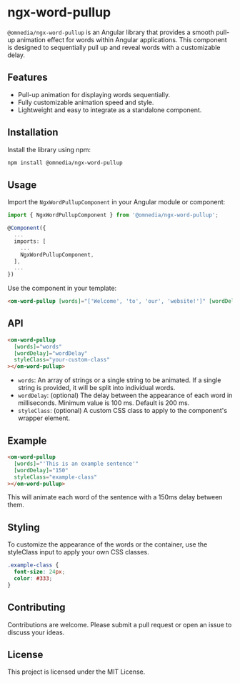 # ngx-word-pullup

`@omnedia/ngx-word-pullup` is an Angular library that provides a smooth pull-up animation effect for words within Angular applications. This component is designed to sequentially pull up and reveal words with a customizable delay.

## Features

- Pull-up animation for displaying words sequentially.
- Fully customizable animation speed and style.
- Lightweight and easy to integrate as a standalone component.

## Installation

Install the library using npm:

```bash
npm install @omnedia/ngx-word-pullup
```

## Usage

Import the `NgxWordPullupComponent` in your Angular module or component:

```typescript
import { NgxWordPullupComponent } from '@omnedia/ngx-word-pullup';

@Component({
  ...
  imports: [
    ...
    NgxWordPullupComponent,
  ],
  ...
})
```

Use the component in your template:

```html
<om-word-pullup [words]="['Welcome', 'to', 'our', 'website!']" [wordDelay]="300"></om-word-pullup>
```

## API

```html
<om-word-pullup
  [words]="words"
  [wordDelay]="wordDelay"
  styleClass="your-custom-class"
></om-word-pullup>
```

- `words`: An array of strings or a single string to be animated. If a single string is provided, it will be split into individual words.
- `wordDelay`: (optional) The delay between the appearance of each word in milliseconds. Minimum value is 100 ms. Default is 200 ms.
- `styleClass`: (optional) A custom CSS class to apply to the component's wrapper element.

## Example

```html
<om-word-pullup
  [words]="'This is an example sentence'"
  [wordDelay]="150"
  styleClass="example-class"
></om-word-pullup>
```

This will animate each word of the sentence with a 150ms delay between them.

## Styling

To customize the appearance of the words or the container, use the styleClass input to apply your own CSS classes.

```css
.example-class {
  font-size: 24px;
  color: #333;
}
```

## Contributing

Contributions are welcome. Please submit a pull request or open an issue to discuss your ideas.

## License

This project is licensed under the MIT License.